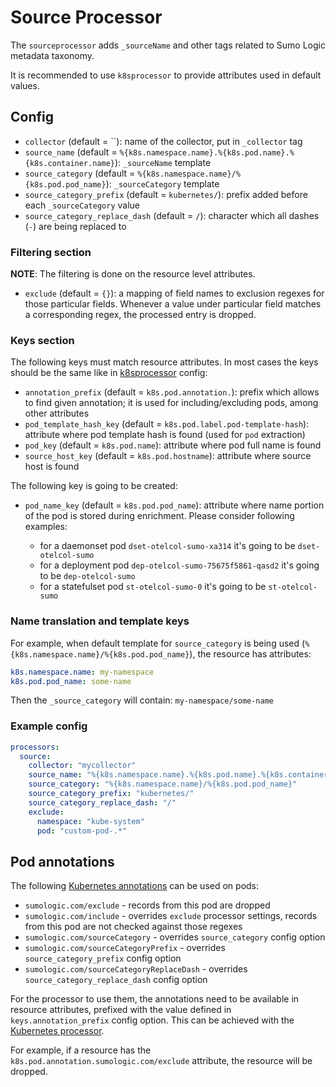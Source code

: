 # Source Processor

The `sourceprocessor` adds `_sourceName` and other tags related to Sumo Logic metadata taxonomy.

It is recommended to use `k8sprocessor` to provide attributes used in default values.

## Config

- `collector` (default = ``): name of the collector, put in `_collector` tag
- `source_name` (default = `%{k8s.namespace.name}.%{k8s.pod.name}.%{k8s.container.name}`): `_sourceName` template
- `source_category` (default = `%{k8s.namespace.name}/%{k8s.pod.pod_name}`): `_sourceCategory` template
- `source_category_prefix` (default = `kubernetes/`): prefix added before each `_sourceCategory` value
- `source_category_replace_dash` (default = `/`): character which all dashes (`-`) are being replaced to

### Filtering section

**NOTE**: The filtering is done on the resource level attributes.

- `exclude` (default = `{}`): a mapping of field names to exclusion regexes
  for those particular fields. Whenever a value under particular field matches
  a corresponding regex, the processed entry is dropped.

### Keys section

The following keys must match resource attributes.
In most cases the keys should be the same like in [k8sprocessor](../k8sprocessor/README.md#extract-section) config:

- `annotation_prefix` (default = `k8s.pod.annotation.`): prefix which allows to find given annotation;
it is used for including/excluding pods, among other attributes
- `pod_template_hash_key` (default = `k8s.pod.label.pod-template-hash`): attribute where pod template
hash is found (used for `pod` extraction)
- `pod_key` (default = `k8s.pod.name`): attribute where pod full name is found
- `source_host_key` (default = `k8s.pod.hostname`): attribute where source host is found

The following key is going to be created:

- `pod_name_key` (default = `k8s.pod.pod_name`): attribute where name portion of the pod is stored
during enrichment. Please consider following examples:

  - for a daemonset pod `dset-otelcol-sumo-xa314` it's going to be `dset-otelcol-sumo`
  - for a deployment pod `dep-otelcol-sumo-75675f5861-qasd2` it's going to be `dep-otelcol-sumo`
  - for a statefulset pod `st-otelcol-sumo-0` it's going to be `st-otelcol-sumo`

### Name translation and template keys

For example, when default template for `source_category` is being used (`%{k8s.namespace.name}/%{k8s.pod.pod_name}`),
the resource has attributes:

```yaml
k8s.namespace.name: my-namespace
k8s.pod.pod_name: some-name
```

Then the `_source_category` will contain: `my-namespace/some-name`

### Example config

```yaml
processors:
  source:
    collector: "mycollector"
    source_name: "%{k8s.namespace.name}.%{k8s.pod.name}.%{k8s.container.name}"
    source_category: "%{k8s.namespace.name}/%{k8s.pod.pod_name}"
    source_category_prefix: "kubernetes/"
    source_category_replace_dash: "/"
    exclude:
      namespace: "kube-system"
      pod: "custom-pod-.*"
```

## Pod annotations

The following [Kubernetes annotations](https://kubernetes.io/docs/concepts/overview/working-with-objects/annotations/)
can be used on pods:

- `sumologic.com/exclude` - records from this pod are dropped
- `sumologic.com/include` - overrides `exclude` processor settings, records from this pod are not checked against those regexes
- `sumologic.com/sourceCategory` - overrides `source_category` config option
- `sumologic.com/sourceCategoryPrefix` - overrides `source_category_prefix` config option
- `sumologic.com/sourceCategoryReplaceDash` - overrides `source_category_replace_dash` config option

For the processor to use them, the annotations need to be available in resource attributes,
prefixed with the value defined in `keys.annotation_prefix` config option.
This can be achieved with the [Kubernetes processor](../k8sprocessor).

For example, if a resource has the `k8s.pod.annotation.sumologic.com/exclude` attribute, the resource will be dropped.
